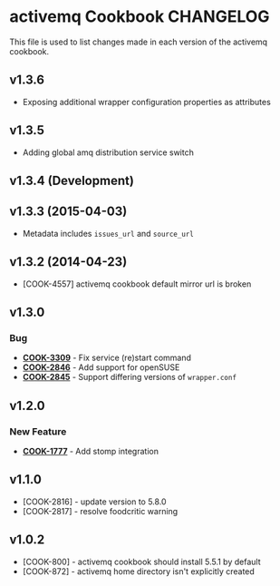 activemq Cookbook CHANGELOG
===========================
This file is used to list changes made in each version of the activemq cookbook.

v1.3.6
-------------------
- Exposing additional wrapper configuration properties as attributes

v1.3.5
-------------------
- Adding global amq distribution service switch

v1.3.4 (Development)
-------------------

v1.3.3 (2015-04-03)
------------------

- Metadata includes `issues_url` and `source_url`

v1.3.2 (2014-04-23)
-------------------
- [COOK-4557] activemq cookbook default mirror url is broken


v1.3.0
------
### Bug
- **[COOK-3309](https://tickets.opscode.com/browse/COOK-3309)** - Fix service (re)start command
- **[COOK-2846](https://tickets.opscode.com/browse/COOK-2846)** - Add support for openSUSE
- **[COOK-2845](https://tickets.opscode.com/browse/COOK-2845)** - Support differing versions of `wrapper.conf`

v1.2.0
------
### New Feature
- **[COOK-1777](https://tickets.opscode.com/browse/COOK-1777)** - Add stomp integration

v1.1.0
------
- [COOK-2816] - update version to 5.8.0
- [COOK-2817] - resolve foodcritic warning

v1.0.2
------
- [COOK-800] - activemq cookbook should install 5.5.1 by default
- [COOK-872] - activemq home directory isn't explicitly created

